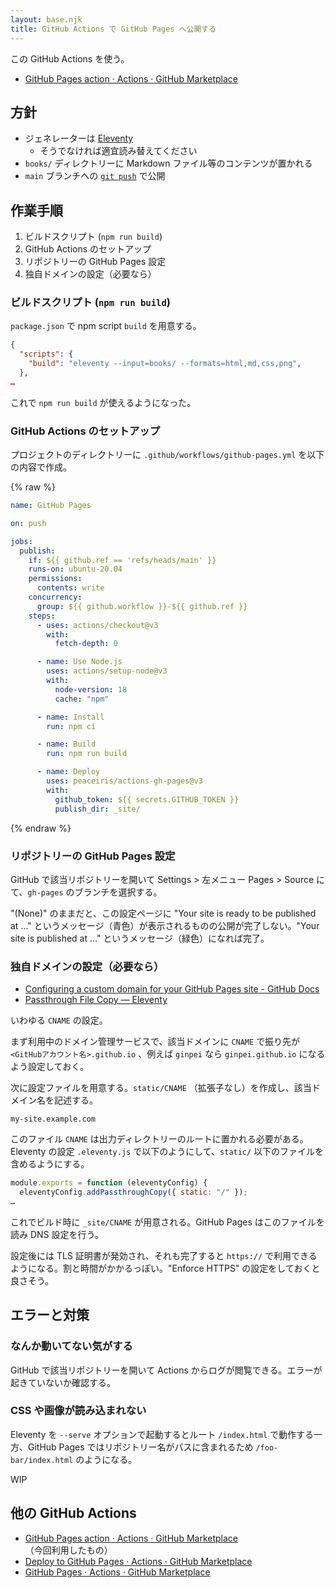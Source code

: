 ```yaml
---
layout: base.njk
title: GitHub Actions で GitHub Pages へ公開する
---
```


この GitHub Actions を使う。

- [GitHub Pages action · Actions · GitHub Marketplace](https://github.com/marketplace/actions/github-pages-action)

## 方針

- ジェネレーターは [Eleventy](../eleventy/)
  - そうでなければ適宜読み替えてください
- `books/` ディレクトリーに Markdown ファイル等のコンテンツが置かれる
- `main` ブランチへの [`git push`](https://docs.github.com/en/actions/using-workflows/events-that-trigger-workflows#push) で公開

## 作業手順

1. ビルドスクリプト (`npm run build`)
2. GitHub Actions のセットアップ
3. リポジトリーの GitHub Pages 設定
4. 独自ドメインの設定（必要なら）

### ビルドスクリプト (`npm run build`)

`package.json` で npm script `build` を用意する。

```json
{
  "scripts": {
    "build": "eleventy --input=books/ --formats=html,md,css,png",
  },
…
```

これで `npm run build` が使えるようになった。

### GitHub Actions のセットアップ

プロジェクトのディレクトリーに `.github/workflows/github-pages.yml` を以下の内容で作成。

{% raw %}
```yml
name: GitHub Pages

on: push

jobs:
  publish:
    if: ${{ github.ref == 'refs/heads/main' }}
    runs-on: ubuntu-20.04
    permissions:
      contents: write
    concurrency:
      group: ${{ github.workflow }}-${{ github.ref }}
    steps:
      - uses: actions/checkout@v3
        with:
          fetch-depth: 0

      - name: Use Node.js
        uses: actions/setup-node@v3
        with:
          node-version: 18
          cache: "npm"

      - name: Install
        run: npm ci

      - name: Build
        run: npm run build

      - name: Deploy
        uses: peaceiris/actions-gh-pages@v3
        with:
          github_token: ${{ secrets.GITHUB_TOKEN }}
          publish_dir: _site/
```
{% endraw %} 

### リポジトリーの GitHub Pages 設定

GitHub で該当リポジトリーを開いて Settings > 左メニュー Pages > Source にて、`gh-pages` のブランチを選択する。

"(None)" のままだと、この設定ページに "Your site is ready to be published at ..." というメッセージ（青色）が表示されるものの公開が完了しない。"Your site is published at ..." というメッセージ（緑色）になれば完了。

### 独自ドメインの設定（必要なら）

- [Configuring a custom domain for your GitHub Pages site - GitHub Docs](https://docs.github.com/en/pages/configuring-a-custom-domain-for-your-github-pages-site)
- [Passthrough File Copy — Eleventy](https://www.11ty.dev/docs/copy/)

いわゆる `CNAME` の設定。

まず利用中のドメイン管理サービスで、該当ドメインに `CNAME` で振り先が `<GitHubアカウント名>.github.io` 、例えば `ginpei` なら `ginpei.github.io` になるよう設定しておく。

次に設定ファイルを用意する。`static/CNAME` （拡張子なし）を作成し、該当ドメイン名を記述する。

```
my-site.example.com
```

このファイル `CNAME` は出力ディレクトリーのルートに置かれる必要がある。Eleventy の設定 `.eleventy.js` で以下のようにして、`static/` 以下のファイルを含めるようにする。

```js
module.exports = function (eleventyConfig) {
  eleventyConfig.addPassthroughCopy({ static: "/" });
…
```

これでビルド時に `_site/CNAME` が用意される。GitHub Pages はこのファイルを読み DNS 設定を行う。

設定後には TLS 証明書が発効され、それも完了すると `https://` で利用できるようになる。割と時間がかかるっぽい。"Enforce HTTPS" の設定をしておくと良さそう。

## エラーと対策

### なんか動いてない気がする

GitHub で該当リポジトリーを開いて Actions からログが閲覧できる。エラーが起きていないか確認する。

### CSS や画像が読み込まれない

Eleventy を `--serve` オプションで起動するとルート `/index.html` で動作する一方、GitHub Pages ではリポジトリー名がパスに含まれるため `/foo-bar/index.html` のようになる。

WIP

## 他の GitHub Actions

- [GitHub Pages action · Actions · GitHub Marketplace](https://github.com/marketplace/actions/github-pages-action) （今回利用したもの）
- [Deploy to GitHub Pages · Actions · GitHub Marketplace](https://github.com/marketplace/actions/deploy-to-github-pages)
- [GitHub Pages · Actions · GitHub Marketplace](https://github.com/marketplace/actions/github-pages)
